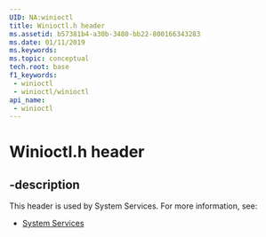 ```yaml
---
UID: NA:winioctl
title: Winioctl.h header
ms.assetid: b57381b4-a30b-3480-bb22-800166343283
ms.date: 01/11/2019
ms.keywords: 
ms.topic: conceptual
tech.root: base
f1_keywords:
 - winioctl
 - winioctl/winioctl
api_name:
 - winioctl
---
```


# Winioctl.h header


## -description

This header is used by System Services. For more information, see:

- [System Services](../_base/index.md)

